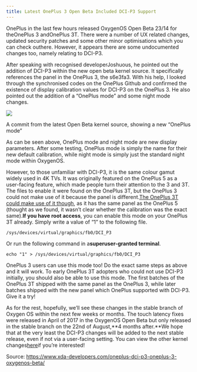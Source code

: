 ```yaml
---
title: Latest OnePlus 3 Open Beta Included DCI-P3 Support
---
```


OnePlus in the last few hours released OxygenOS Open Beta 23/14 for theOnePlus 3 andOnePlus 3T. There were a number of UX related changes, updated security patches and some other minor optimisations which you can check outhere. However, it appears there are some undocumented changes too, namely relating to DCI-P3.

After speaking with recognised developerJoshuous, he pointed out the addition of DCI-P3 within the new open beta kernel source. It specifically references the panel in the OnePlus 3, the s6e3fa3. With his help, I looked through the synchronised codes on the OnePlus Github and confirmed the existence of display calibration values for DCI-P3 on the OnePlus 3. He also pointed out the addition of a “OnePlus mode” and some night mode changes.

![](http://img0.tuicool.com/eqYbqmN.png!web)

A commit from the latest Open Beta kernel source, showing a new “OnePlus mode”

As can be seen above, OnePlus mode and night mode are new display parameters. After some testing, OnePlus mode is simply the name for their new default calibration, while night mode is simply just the standard night mode within OxygenOS.

However, to those unfamiliar with DCI-P3, it is the same colour gamut widely used in 4K TVs. It was originally featured on the OnePlus 5 as a user-facing feature, which made people turn their attention to the 3 and 3T. The files to enable it were found on the OnePlus 3T, but the OnePlus 3 could not make use of it because the panel is different.[The OnePlus 3T could make use of it though](https://www.xda-developers.com/enable-oneplus5-dci-p3-color-mode-oneplus3t/), as it has the same panel as the OnePlus 5 \(thought as we found, it wasn’t clear whether the calibration was the exact same\).**If you have root access**, you can enable this mode on your OnePlus 3T already. Simply write a value of “1” to the following file.

`/sys/devices/virtual/graphics/fb0/DCI_P3`

Or run the following command in a**superuser-granted terminal**.

`echo "1" > /sys/devices/virtual/graphics/fb0/DCI_P3`

OnePlus 3 users can use this mode too! Do the exact same steps as above and it will work. To early OnePlus 3T adopters who could not use DCI-P3 initially, you should also be able to use this mode. The first batches of the OnePlus 3T shipped with the same panel as the OnePlus 3, while later batches shipped with the new panel which OnePlus supported with DCI-P3. Give it a try!

As for the rest, hopefully, we’ll see these changes in the stable branch of Oxygen OS within the next few weeks or months. The touch latency fixes were released in April of 2017 in the OxygenOS Open Beta but only released in the stable branch on the 22nd of August,**4 months after.**We hope that at the very least the DCI-P3 changes will be added to the next stable release, even if not via a user-facing setting. You can view the other kernel changes[here](https://github.com/OnePlusOSS/android_kernel_oneplus_msm8996/commit/66576d80ee7e31adb098c077584620add879ce99)if you’re interested!


Source:  https://www.xda-developers.com/oneplus-dci-p3-oneplus-3-oxygenos-beta/